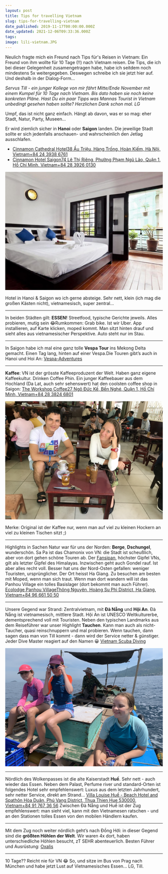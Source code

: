 ```yaml
---
layout: post
title: Tips for travelling Vietnam
slug: tips-for-travelling-vietnam
date_published: 2019-11-17T00:00:00.000Z
date_updated: 2021-12-06T09:33:36.000Z
tags: 
image: lili-vietnam.JPG
---
```


Neulich fragte mich ein Freund nach Tips für's Reisen in Vietnam: Ein Freund von ihm wollte für 10 Tage (!!) nach Vietnam reisen. Die Tips, die ich bei dieser Gelegenheit zusamengetragen habe, habe ich seitdem noch mindestens 5x weitergegeben. Deswegen schreibe ich sie jetzt hier auf. Und deshalb in der Dialog-Form...

*Servus Till - ein junger Kollege von mir fährt Mitte/Ende November mit einem Kumpel für 10 Tage nach Vietnam.*
*Bis dato haben sie noch keine konkreten Pläne. Hast Du ein paar Tipps was Mannas Tourist in Vietnam unbedingt gesehen haben sollte?*
*Herzlichen Dank schon mal.*
*LG*

Umpf, das ist nicht ganz einfach. Hängt ab davon, was er so mag: eher Stadt, Natur, Party, Museen...

Er wird ziemlich sicher in **Hanoi** oder **Saigon** landen. Die jeweilige Stadt sollte er sich jedenfalls anschauen- und wahrscheinlich den Jetlag ausschlafen.

- [Cinnamon Cathedral Hotel38 Ấu Triệu, Hàng Trống, Hoàn Kiếm, Hà Nội, Vietnam+84 24 3938 6761](https://goo.gl/maps/JtbFi8FVmn416DC27)
- [Cinnamon Hotel Saigon74 Lê Thị Riêng, Phường Phạm Ngũ Lão, Quận 1, Hồ Chí Minh, Vietnam+84 28 3926 0130](https://goo.gl/maps/WFWoCD2ZUEgm2i9x5)

![Cinnamon Hotel](cinnamon-hotel.jpeg)

Hotel in Hanoi & Saigon wo ich gerne absteige. Sehr nett, klein (ich mag die großen Kästen nicht), vietnamesisch, super zentral...

---

In beiden Städten gilt: **ESSEN!** Streetfood, typische Gerichte jeweils. Alles probieren, mutig sein 😂Rumkommen: Grab bike. Ist wir Uber. App installieren, auf Karte klicken, moped kommt. Man sitzt hinten drauf und sieht alles aus vietnamesischer Perspektive. Auto steht nur im Stau.

---

In Saigon habe ich mal eine ganz tolle **Vespa Tour** ins Mekong Delta gemacht. Einen Tag lang, hinten auf einer Vespa.Die Touren gibt’s auch in Hanoi und Hoi An: [Vespa-Adventures](https://vespaadventuretours.com)

---

**Kaffee**: VN ist der grösste Kaffeeproduzent der Welt. Haben ganz eigene Kaffeekultur. Drinken Coffee Phin. Ein junger Kaffeebauer aus dem Hochland (Da Lat, auch sehr sehenswert) hat den coolsten coffee shop in Saigon:
[The Workshop Coffee27 Ngô Đức Kế, Bến Nghé, Quận 1, Hồ Chí Minh, Vietnam+84 28 3824 6801](https://goo.gl/maps/uyV7neisEPLL8mgJA)

![Nadine & Binh Kafee](nadine-binh-coffee.JPG)

Merke: Original ist der Kaffee nur, wenn man auf viel zu kleinen Hockern an viel zu kleinen Tischen sitzt ;)

---

Highlights in Sachen Natur war für uns der Norden: **Berge**, **Dschungel**, wunderschön. Sa Pa ist das Chamonix von VN: die Stadt ist scheußlich, aber von dort gehen schöne Touren ab. Der [Fansipan](https://de.wikipedia.org/wiki/Fansipan), höchster Gipfel VNs, gilt als letzter Gipfel des Himalayas. Inzwischen geht auch Gondel rauf. Ist aber alles recht voll. Besser hat uns der Nord-Osten gefallen: weniger Touristen, ursprünglicher. Der Ort heisst Ha Giang. Zu besuchen am besten mit Moped, wenn man sich traut. Wenn man dort wandern will ist das Panhou Village ein tolles Basislager (dort bekommt man auch Führer).
[Ecolodge Panhou VillageThông Nguyên, Hoàng Su Phì District, Ha Giang, Vietnam+84 96 661 50 50](https://goo.gl/maps/BwKQgb6QLVN8prxy9)

---

Unsere Gegend war Strand: Zentralvietnam, mit **Đà Nẵng** und **Hội An**. Đà Nẵng ist vietnamesisch, mittlere Stadt. Hội An ist UNESCO Weltkulturerbe, dementsprechend voll mit Touristen. Neben den typischen Landmarks aus dem Reiseführer war unser Highlight **Tauchen**. Kann man auch als nicht-Taucher, quasi reinschnuppern und mal probieren. Wenn tauchen, dann sagen dass man von Till kommt - dann wird der Service netter & günstiger. Jeder Dive Master reagiert auf den Namen 😀
[Vietnam Scuba Diving](https://vietnamscubadiving.com)

![Diving](vietnam-diving.jpeg)

---

Nördlich des Wolkenpasses ist die alte Kaiserstadt **Huế**. Sehr nett - auch wieder das Essen. Neben dem Palast, Perfume river und standard-Orten ist folgendes Hotel sehr empfehlenswert: Luxus aus dem letzten Jahrhundert, sehr netter Service, direkt am Strand...
[Villa Louise Huế - Beach Hotel and Spathôn Hòa Duân, Phú Vang District, Thua Thien Hue 530000, Vietnam+84 91 767 36 56](https://goo.gl/maps/QrQpgRNayjeXdWYS7)
Zwischen Đà Nẵng und Huế ist der Zug empfehlenswert: man sieht viel, kann mit den Vietnamesen ratschen - und an den Stationen tolles Essen von den mobilen Händlern kaufen.

---

Mit dem Zug noch weiter nördlich geht’s nach Đồng Hới: in dieser Gegend sind die **größten Höhlen der Welt**. Wir waren 4x dort, haben unterschiedliche Höhlen besucht, zT SEHR abenteuerlich. Besten Führer und Ausrüstung:
[Oxalis](https://oxalisadventure.com)

---

10 Tage?? Reicht nie für VN 😂
So, und sitze im Bus von Prag nach München und habe jetzt Lust auf Vietnamesisches Essen...
LG,
Till.
